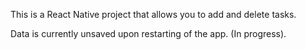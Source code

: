 This is a React Native project that allows you to add and delete tasks.

Data is currently unsaved upon restarting of the app. (In progress).